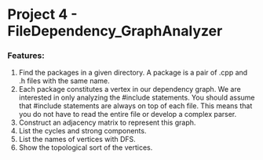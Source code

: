 # Project 4 - FileDependency_GraphAnalyzer

### Features:
1. Find the packages in a given directory. A package is a pair of .cpp and .h files with the same name.
2. Each package constitutes a vertex in our dependency graph. We are interested in only analyzing the #include statements. 
   You should assume that #include statements are always on top of each file.
   This means that you do not have to read the entire file or develop a complex parser.
3. Construct an adjacency matrix to represent this graph. 
4. List the cycles and strong components.
5. List the names of vertices with DFS.
6. Show the topological sort of the vertices.  
